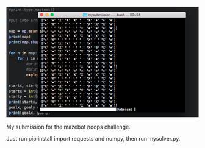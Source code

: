 ![Example Maze Solved](Example.png)

My submission for the mazebot noops challenge.

Just run pip install import requests and numpy, then run mysolver.py.
